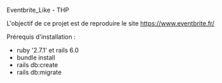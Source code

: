 Eventbrite_Like - THP

L'objectif de ce projet est de reproduire le site https://www.eventbrite.fr/

Prérequis d'installation :
- ruby '2.7.1' et rails 6.0
- bundle install
- rails db:create
- rails db:migrate
